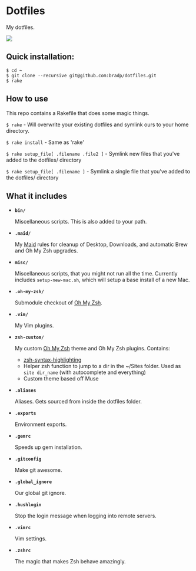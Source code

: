 # Dotfiles

My dotfiles.

![](http://gifsb.in/codes/floppy-discs.gif)

## Quick installation:

```
$ cd ~
$ git clone --recursive git@github.com:bradp/dotfiles.git
$ rake
```

## How to use

This repo contains a Rakefile that does some magic things.

``` $ rake ``` - Will overwrite your existing dotfiles and symlink ours to your home directory.

``` $ rake install ``` - Same as 'rake'

``` $ rake setup_file[ .filename .file2 ] ``` - Symlink new files that you've added to the dotfiles/ directory

``` $ rake setup_file[ .filename ] ``` - Symlink a single file that you've added to the dotfiles/ directory


## What it includes

* **`bin/`**

 	Miscellaneous scripts. This is also added to your path.
* **`.maid/`**

 	My [Maid](https://github.com/benjaminoakes/maid) rules for cleanup of Desktop, Downloads, and automatic Brew and Oh My Zsh upgrades.

* **`misc/`**

 	Miscellaneous scripts, that you might not run all the time. Currently includes `setup-new-mac.sh`, which will setup a base install of a new Mac.
* **`.oh-my-zsh/`**

	Submodule checkout of [Oh My Zsh](https://github.com/robbyrussell/oh-my-zsh).
* **`.vim/`**

 	My Vim plugins.

* **`zsh-custom/`**

 	My custom [Oh My Zsh](https://github.com/robbyrussell/oh-my-zsh) theme and Oh My Zsh plugins.
 	Contains:
 	* [zsh-syntax-highlighting](https://github.com/zsh-users/zsh-syntax-highlighting)
 	* Helper zsh function to jump to a dir in the ~/Sites folder. Used as `site dir_name` (with autocomplete and everything)
 	* Custom theme based off Muse

* **`.aliases`**

 	Aliases. Gets sourced from inside the dotfiles folder.
* **`.exports`**

	Environment exports.
* **`.gemrc`**

 	Speeds up gem installation.
* **`.gitconfig`**

 	Make git awesome.
* **`.global_ignore`**

 	Our global git ignore.
* **`.hushlogin`**

 	Stop the login message when logging into remote servers.
* **`.vimrc`**

 	Vim settings.
* **`.zshrc`**

 	The magic that makes Zsh behave amazingly.

